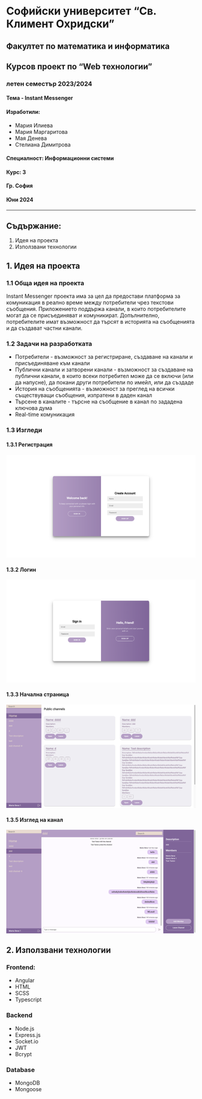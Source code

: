 # Софийски университет “Св. Климент Охридски”  
## Факултет по математика и информатика

## Курсов проект по “Web технологии”  
### летен семестър 2023/2024

#### Тема - Instant Messenger
#### Изработили: 
- Мария Илиева
- Мария Маргаритова
- Мая Денева
- Стелиана Димитрова

#### Специалност: Информационни системи  
#### Курс: 3

#### Гр. София  
#### Юни 2024

---

## Съдържание:

1. Идея на проекта
2. Използвани технологии


## 1. Идея на проекта

### 1.1 Обща идея на проекта
Instant Messenger проекта има за цел да предостави платформа за комуникация в реално време между потребители чрез текстови съобщения. Приложението поддържа канали, в които потребителите могат да се присъединяват и комуникират. Допълнително, потребителите имат възможност да търсят в историята на съобщенията и да създават частни канали.

### 1.2 Задачи на разработката

* Потребители - възможност за регистриране, създаване на канали и присъединяване към канали 
* Публични канали и затворени канали - възможност за създаване на публични канали, в които всеки потребител може да се включи (или да напусне), да покани други потребители по имейл, или да създаде
* История на съобщенията - възможност за преглед на всички съществуващи съобщения, изпратени в даден канал
* Търсене в каналите - търсне на съобщение в канал по зададена ключова дума
* Real-time комуникация

### 1.3 Изгледи

#### 1.3.1 Регистрация
![Register](sign.png)

#### 1.3.2 Логин
![Login](login.png)

#### 1.3.3 Начална страница
![Home page](home.png)

#### 1.3.5 Изглед на канал
![Channel](channel.png)

## 2. Използвани технологии
### Frontend:
- Angular
- HTML
- SCSS
- Typescript

### Backend
- Node.js
- Express.js
- Socket.io
- JWT
- Bcrypt

### Database
- MongoDB
- Mongoose
